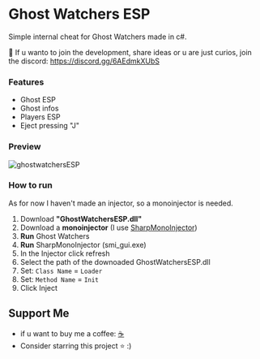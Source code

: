 # Ghost Watchers ESP
Simple internal cheat for Ghost Watchers made in c#.

🎈 If u wanto to join the development, share ideas or u are just curios, join the discord: https://discord.gg/6AEdmkXUbS

### Features
- Ghost ESP
- Ghost infos
- Players ESP
- Eject pressing "J"

### Preview
![ghostwatchersESP](https://user-images.githubusercontent.com/81587335/183890235-07917b5f-34a9-4286-9429-bb38c3fa8895.png)

### How to run
As for now I haven't made an injector, so a monoinjector is needed.
1. Download **"GhostWatchersESP.dll"**
2. Download a **monoinjector** (I use [SharpMonoInjector](https://www.unknowncheats.me/forum/unity/408878-sharpmonoinjector-fixed-updated.html))
3. **Run** Ghost Watchers
4. **Run** SharpMonoInjector (smi_gui.exe)
5. In the Injector click refresh
6. Select the path of the downoaded GhostWatchersESP.dll
7. Set: `Class Name` = `Loader`
8. Set: `Method Name` = `Init`
9. Click Inject

## Support Me
- if u want to buy me a coffee: [☕️](https://www.buymeacoffee.com/Bbalduzz)
- Consider starring this project ⭐️ :)

